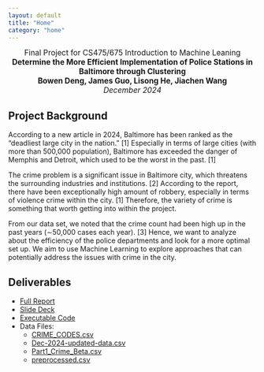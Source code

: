 ```yaml
---
layout: default
title: "Home"
category: "home"
---
```


<div style="text-align: center; font-size: 110%;">
  Final Project for CS475/675 Introduction to Machine Leaning<br>
  <b>Determine the More Efficient Implementation of Police Stations in Baltimore through Clustering</b><br>
  <b>Bowen Deng, James Guo, Lisong He, Jiachen Wang</b><br>
  <i>December 2024</i>
</div>

## Project Background

According to a new article in 2024, Baltimore has been ranked as the “deadliest large city in the nation.” [1] Especially in terms of large cities (with more than 500,000 population), Baltimore has exceeded the danger of Memphis and Detroit, which used to be the worst in the past. [1]

The crime problem is a significant issue in Baltimore city, which threatens the surrounding industries and institutions. [2] According to the report, there have been exceptionally high amount of robbery, especially in terms of violence crime within the city. [1] Therefore, the variety of crime is something that worth getting into within the project.

From our data set, we noted that the crime count had been high up in the past years (∼50,000 cases each year). [3] Hence, we want to analyze about the efficiency of the police departments and look for a more optimal set up. We aim to use Machine Learning to explore approaches that can potentially address the issues with crime in the city.

## Deliverables

- [Full Report]()
- [Slide Deck]()
- [Executable Code]()
- Data Files:
  - [CRIME_CODES.csv]({{site.baseurl}}/files/Data_files/CRIME_CODES.csv)
  - [Dec-2024-updated-data.csv]({{site.baseurl}}/files/Data_files/Dec-2024-updated-data.csv)
  - [Part1_Crime_Beta.csv]({{site.baseurl}}/files/Data_files/Part1_Crime_Beta.csv)
  - [preprocessed.csv]({{site.baseurl}}/files/Data_files/preprocessed.csv)